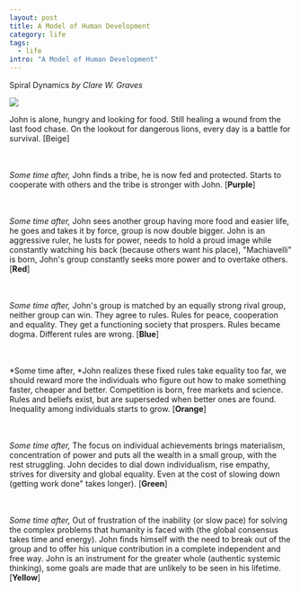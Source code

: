 ```yaml
---
layout: post
title: A Model of Human Development
category: life
tags:
  - life
intro: "A Model of Human Development"
---
```


Spiral Dynamics *by Clare W. Graves*

![](https://cdn-images-1.medium.com/max/1200/1*FTlZgLIPSh_iGhpWRL2c9w.jpeg)

John is alone, hungry and looking for food. Still healing a wound from the last food chase. On the lookout for dangerous lions, every day is a battle for survival. [Beige]

<br/><br/>
*Some time after,* John finds a tribe, he is now fed and protected. Starts to cooperate with others and the tribe is stronger with John. [**Purple**]

<br/><br/>
*Some time after,* John sees another group having more food and easier life, he goes and takes it by force, group is now double bigger. John is an aggressive ruler, he lusts for power, needs to hold a proud image while constantly watching his back (because others want his place), "Machiavelli" is born, John's group constantly seeks more power and to overtake others. [**Red**]

<br/><br/>
*Some time after,* John's group is matched by an equally strong rival group, neither group can win. They agree to rules. Rules for peace, cooperation and equality. They get a functioning society that prospers. Rules became dogma. Different rules are wrong.  [**Blue**]

<br/><br/>
*Some time after, *John realizes these fixed rules take equality too far, we should reward more the individuals who figure out how to make something faster, cheaper and better. Competition is born, free markets and science. Rules and beliefs exist, but are superseded when better ones are found. Inequality among individuals starts to grow.  [**Orange**]

<br/><br/>
*Some time after,* The focus on individual achievements brings materialism, concentration of power and puts all the wealth in a small group, with the rest struggling. John decides to dial down individualism, rise empathy, strives for diversity and global equality. Even at the cost of slowing down (getting work done" takes longer).  [**Green**]

<br/><br/>
*Some time after,* Out of frustration of the inability (or slow pace) for solving the complex problems that humanity is faced with (the global consensus takes time and energy). John finds himself with the need to break out of the group and to offer his unique contribution in a complete independent and free way. John is an instrument for the greater whole (authentic systemic thinking), some goals are made that are unlikely to be seen in his lifetime. [**Yellow**]
<br/><br/>
